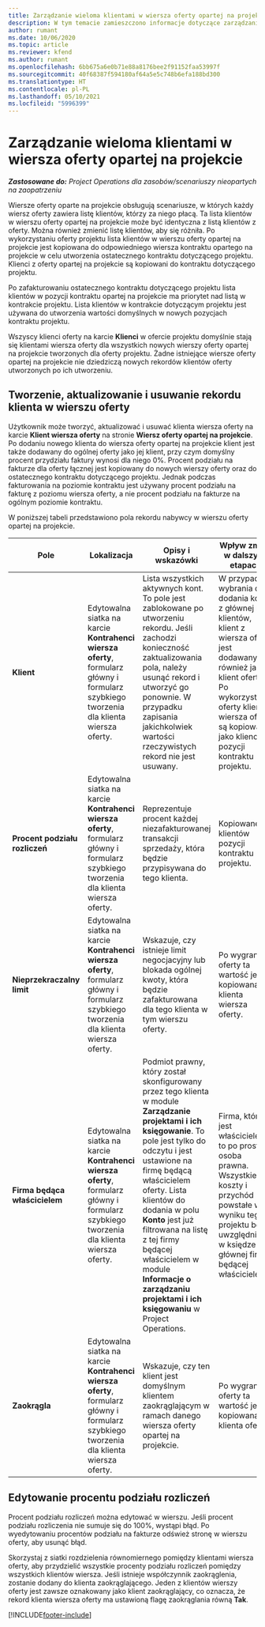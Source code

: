 ```yaml
---
title: Zarządzanie wieloma klientami w wiersza oferty opartej na projekcie
description: W tym temacie zamieszczono informacje dotyczące zarządzania wieloma klientami w wierszach oferty opartej na projekcie.
author: rumant
ms.date: 10/06/2020
ms.topic: article
ms.reviewer: kfend
ms.author: rumant
ms.openlocfilehash: 6bb675a6e0b71e88a8176bee2f91152faa53997f
ms.sourcegitcommit: 40f68387f594180af64a5e5c748b6efa188bd300
ms.translationtype: HT
ms.contentlocale: pl-PL
ms.lasthandoff: 05/10/2021
ms.locfileid: "5996399"
---
```

# <a name="manage-multiple-customers-on-project-based-quote-lines"></a>Zarządzanie wieloma klientami w wiersza oferty opartej na projekcie

_**Zastosowane do:** Project Operations dla zasobów/scenariuszy nieopartych na zaopatrzeniu_

Wiersze oferty oparte na projekcie obsługują scenariusze, w których każdy wiersz oferty zawiera listę klientów, którzy za niego płacą. Ta lista klientów w wierszu oferty opartej na projekcie może być identyczna z listą klientów z oferty. Można również zmienić listę klientów, aby się różniła. Po wykorzystaniu oferty projektu lista klientów w wierszu oferty opartej na projekcie jest kopiowana do odpowiedniego wiersza kontraktu opartego na projekcie w celu utworzenia ostatecznego kontraktu dotyczącego projektu. Klienci z oferty opartej na projekcie są kopiowani do kontraktu dotyczącego projektu.

Po zafakturowaniu ostatecznego kontraktu dotyczącego projektu lista klientów w pozycji kontraktu opartej na projekcie ma priorytet nad listą w kontrakcie projektu. Lista klientów w kontrakcie dotyczącym projektu jest używana do utworzenia wartości domyślnych w nowych pozycjach kontraktu projektu.

Wszyscy klienci oferty na karcie **Klienci** w ofercie projektu domyślnie stają się klientami wiersza oferty dla wszystkich nowych wierszy oferty opartej na projekcie tworzonych dla oferty projektu. Żadne istniejące wiersze oferty opartej na projekcie nie dziedziczą nowych rekordów klientów oferty utworzonych po ich utworzeniu.

## <a name="create-update-or-delete-a-quote-line-customer-record"></a>Tworzenie, aktualizowanie i usuwanie rekordu klienta w wierszu oferty

Użytkownik może tworzyć, aktualizować i usuwać klienta wiersza oferty na karcie **Klient wiersza oferty** na stronie **Wiersz oferty opartej na projekcie**. Po dodaniu nowego klienta do wiersza oferty opartej na projekcie klient jest także dodawany do ogólnej oferty jako jej klient, przy czym domyślny procent przydziału faktury wynosi dla niego 0%. Procent podziału na fakturze dla oferty łącznej jest kopiowany do nowych wierszy oferty oraz do ostatecznego kontraktu dotyczącego projektu. Jednak podczas fakturowania na poziomie kontraktu jest używany procent podziału na fakturę z poziomu wiersza oferty, a nie procent podziału na fakturze na ogólnym poziomie kontraktu. 

W poniższej tabeli przedstawiono pola rekordu nabywcy w wierszu oferty opartej na projekcie.

| Pole | Lokalizacja | Opisy i wskazówki | Wpływ zmian w dalszych etapach |
| --- | --- | --- | --- |
| **Klient** | Edytowalna siatka na karcie **Kontrahenci wiersza oferty**, formularz główny i formularz szybkiego tworzenia dla klienta wiersza oferty. | Lista wszystkich aktywnych kont. To pole jest zablokowane po utworzeniu rekordu. Jeśli zachodzi konieczność zaktualizowania pola, należy usunąć rekord i utworzyć go ponownie. W przypadku zapisania jakichkolwiek wartości rzeczywistych rekord nie jest usuwany. | W przypadku wybrania do dodania konta z głównej listy klientów, klient z wiersza oferty jest dodawany również jako klient oferty. Po wykorzystaniu oferty klienci wiersza oferty są kopiowani jako klienci w pozycji kontraktu projektu. |
| **Procent podziału rozliczeń** | Edytowalna siatka na karcie **Kontrahenci wiersza oferty**, formularz główny i formularz szybkiego tworzenia dla klienta wiersza oferty. | Reprezentuje procent każdej niezafakturowanej transakcji sprzedaży, która będzie przypisywana do tego klienta. | Kopiowane do klientów pozycji kontraktu projektu. |
| **Nieprzekraczalny limit** | Edytowalna siatka na karcie **Kontrahenci wiersza oferty**, formularz główny i formularz szybkiego tworzenia dla klienta wiersza oferty. | Wskazuje, czy istnieje limit negocjacyjny lub blokada ogólnej kwoty, która będzie zafakturowana dla tego klienta w tym wierszu oferty. | Po wygraniu oferty ta wartość jest kopiowana do klienta wiersza oferty. |
| **Firma będąca właścicielem** | Edytowalna siatka na karcie **Kontrahenci wiersza oferty**, formularz główny i formularz szybkiego tworzenia dla klienta wiersza oferty. | Podmiot prawny, który został skonfigurowany przez tego klienta w module **Zarządzanie projektami i ich księgowanie**. To pole jest tylko do odczytu i jest ustawione na firmę będącą właścicielem oferty. Lista klientów do dodania w polu **Konto** jest już filtrowana na listę z tej firmy będącej właścicielem w module **Informacje o zarządzaniu projektami i ich księgowaniu** w Project Operations. | Firma, która jest właścicielem to po prostu osoba prawna. Wszystkie koszty i przychód powstałe w wyniku tego projektu będą uwzględnione w księdze głównej firmy będącej właścicielem. |
| **Zaokrągla** | Edytowalna siatka na karcie **Kontrahenci wiersza oferty**, formularz główny i formularz szybkiego tworzenia dla klienta wiersza oferty. | Wskazuje, czy ten klient jest domyślnym klientem zaokrąglającym w ramach danego wiersza oferty opartej na projekcie. | Po wygraniu oferty ta wartość jest kopiowana do klienta oferty. |

## <a name="edit-billing-split-percentages"></a>Edytowanie procentu podziału rozliczeń

Procent podziału rozliczeń można edytować w wierszu. Jeśli procent podziału rozliczenia nie sumuje się do 100%, wystąpi błąd. Po wyedytowaniu procentów podziału na fakturze odśwież stronę w wierszu oferty, aby usunąć błąd.

Skorzystaj z siatki rozdzielenia równomiernego pomiędzy klientami wiersza oferty, aby przydzielić wszystkie procenty podziału rozliczeń pomiędzy wszystkich klientów wiersza. Jeśli istnieje współczynnik zaokrąglenia, zostanie dodany do klienta zaokrąglającego. Jeden z klientów wierszy oferty jest zawsze oznakowany jako klient zaokrąglający, co oznacza, że rekord klienta wiersza oferty ma ustawioną flagę zaokrąglania równą **Tak**. 


[!INCLUDE[footer-include](../includes/footer-banner.md)]